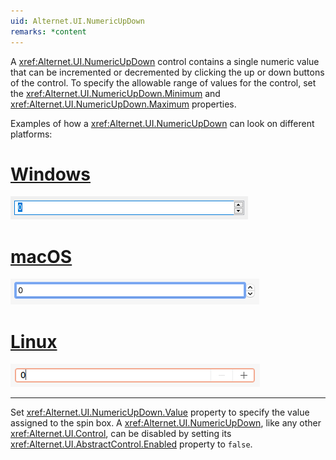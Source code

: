 ```yaml
---
uid: Alternet.UI.NumericUpDown
remarks: *content
---
```

A <xref:Alternet.UI.NumericUpDown> control contains a single numeric value that can be incremented or decremented
by clicking the up or down buttons of the control.
To specify the allowable range of values for the control, set the <xref:Alternet.UI.NumericUpDown.Minimum> and <xref:Alternet.UI.NumericUpDown.Maximum> properties.

Examples of how a <xref:Alternet.UI.NumericUpDown> can look on different platforms:

# [Windows](#tab/screenshot-windows)
![NumericUpDown on Windows](images/numericupdown-windows.png)
# [macOS](#tab/screenshot-macos)
![NumericUpDown on macOS](images/numericupdown-macos.png)
# [Linux](#tab/screenshot-linux)
![NumericUpDown on Linux](images/numericupdown-linux.png)
***

Set <xref:Alternet.UI.NumericUpDown.Value> property to specify the value assigned to the spin box.
A <xref:Alternet.UI.NumericUpDown>, like any other <xref:Alternet.UI.Control>, can be disabled by setting its <xref:Alternet.UI.AbstractControl.Enabled> property to `false`.